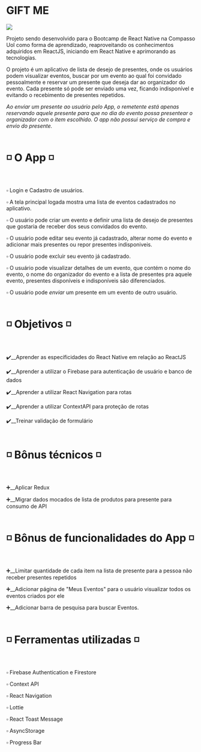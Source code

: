 # GIFT ME

<img src="https://img.shields.io/badge/React_Native-20232A?style=for-the-badge&logo=react&logoColor=61DAF"/>

Projeto sendo desenvolvido para o Bootcamp de React Native na Compasso Uol como forma de aprendizado, reaproveitando os conhecimentos adquiridos em ReactJS, iniciando em React Native e aprimorando as tecnologias.

O projeto é um aplicativo de lista de desejo de presentes, onde os usuários podem visualizar eventos, buscar por um evento ao qual foi convidado pessoalmente e reservar um presente que deseja dar ao organizador do evento. Cada presente só pode ser enviado uma vez, ficando indisponível e evitando o recebimento de presentes repetidos. 

*Ao enviar um presente ao usuário pelo App, o remetente está apenas reservando aquele presente para que no dia do evento possa presentear o organizador com o item escolhido. O app não possui serviço de compra e envio do presente.*<br/><br/>

# :white_medium_small_square: O App :white_medium_small_square:

<br/>

:white_small_square: Login e Cadastro de usuários. <br/>

:white_small_square: A tela principal logada mostra uma lista de eventos cadastrados no aplicativo. <br/>

:white_small_square: O usuário pode criar um evento e definir uma lista de desejo de presentes que gostaria de receber dos seus convidados do evento.<br/>

:white_small_square: O usuário pode editar seu evento já cadastrado, alterar nome do evento e adicionar mais presentes ou repor presentes indisponiveis.<br/>

:white_small_square: O usuário pode excluir seu evento já cadastrado.<br/>

:white_small_square: O usuário pode visualizar detalhes de um evento, que contém o nome do evento, o nome do organizador do evento e a lista de presentes pra aquele evento, presentes disponíveis e indisponíveis são diferenciados.<br/>

:white_small_square: O usuário pode *enviar* um presente em um evento de outro usuário.<br/><br/>


# :white_medium_small_square: Objetivos :white_medium_small_square:

<br/>

:heavy_check_mark:__Aprender as especificidades do React Native em relação ao ReactJS 

:heavy_check_mark:__Aprender a utilizar o Firebase para autenticação de usuário e banco de dados

:heavy_check_mark:__Aprender a utilizar React Navigation para rotas

:heavy_check_mark:__Aprender a utilizar ContextAPI para proteção de rotas

:heavy_check_mark:__Treinar validação de formulário <br/><br/>

# :white_medium_small_square: Bônus técnicos :white_medium_small_square:

<br/>

:heavy_plus_sign:__Aplicar Redux

:heavy_plus_sign:__Migrar dados mocados de lista de produtos para presente para consumo de API <br/><br/>


# :white_medium_small_square: Bônus de funcionalidades do App :white_medium_small_square:

<br/>

:heavy_plus_sign:__Limitar quantidade de cada item na lista de presente para a pessoa não receber presentes repetidos

:heavy_plus_sign:__Adicionar página de "Meus Eventos" para o usuário visualizar todos os eventos criados por ele

:heavy_plus_sign:__Adicionar barra de pesquisa para buscar Eventos.<br/><br/>


# :white_medium_small_square: Ferramentas utilizadas :white_medium_small_square:

<br/>

:white_small_square: Firebase Authentication e Firestore <br/>

:white_small_square: Context API <br/>

:white_small_square: React Navigation <br/>

:white_small_square: Lottie <br/>

:white_small_square: React Toast Message <br/>

:white_small_square: AsyncStorage <br/>

:white_small_square: Progress Bar <br/>
